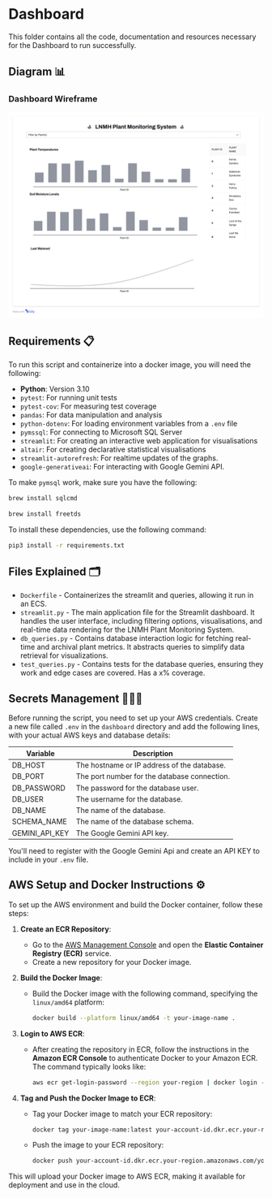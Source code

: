 # Dashboard

This folder contains all the code, documentation and resources necessary for the Dashboard to run successfully.

## Diagram 📊

### Dashboard Wireframe

![Dashboard Wireframe](/images/wireframe.png)

## Requirements 📋

To run this script and containerize into a docker image, you will need the following:

- **Python**: Version 3.10
- `pytest`: For running unit tests
- `pytest-cov`: For measuring test coverage
- `pandas`: For data manipulation and analysis
- `python-dotenv`: For loading environment variables from a `.env` file
- `pymssql`: For connecting to Microsoft SQL Server
- `streamlit`: For creating an interactive web application for visualisations
- `altair`: For creating declarative statistical visualisations
- `streamlit-autorefresh`: For realtime updates of the graphs.
- `google-generativeai`: For interacting with Google Gemini API.

To make `pymsql` work, make sure you have the following:

```zsh
brew install sqlcmd
```
```zsh
brew install freetds
```

To install these dependencies, use the following command:

```zsh
pip3 install -r requirements.txt
```

## Files Explained 🗂️
- `Dockerfile` - Containerizes the streamlit and queries, allowing it run in an ECS.
- `streamlit.py` - The main application file for the Streamlit dashboard. It handles the user interface, including filtering options, visualisations, and real-time data rendering for the LNMH Plant Monitoring System.
- `db_queries.py` - Contains database interaction logic for fetching real-time and archival plant metrics. It abstracts queries to simplify data retrieval for visualizations.
- `test_queries.py` - Contains tests for the database queries, ensuring they work and edge cases are covered. Has a x% coverage. 

## Secrets Management 🕵🏽‍♂️

Before running the script, you need to set up your AWS credentials. Create a new file called `.env` in the `dashboard` directory and add the following lines, with your actual AWS keys and database details:

| Variable         | Description                                      |
|------------------|--------------------------------------------------|
| DB_HOST          | The hostname or IP address of the database.      |
| DB_PORT          | The port number for the database connection.     |
| DB_PASSWORD      | The password for the database user.              |
| DB_USER          | The username for the database.                   |
| DB_NAME          | The name of the database.                        |
| SCHEMA_NAME      | The name of the database schema.                 |
| GEMINI_API_KEY   | The Google Gemini API key.                       |


You'll need to register with the Google Gemini Api and create an API KEY to include in your `.env` file.


## AWS Setup and Docker Instructions ⚙️

To set up the AWS environment and build the Docker container, follow these steps:

1. **Create an ECR Repository**:
   - Go to the [AWS Management Console](https://aws.amazon.com/console/) and open the **Elastic Container Registry (ECR)** service.
   - Create a new repository for your Docker image.

2. **Build the Docker Image**:
   - Build the Docker image with the following command, specifying the `linux/amd64` platform:
     ```sh
     docker build --platform linux/amd64 -t your-image-name .
     ```

3. **Login to AWS ECR**:
   - After creating the repository in ECR, follow the instructions in the **Amazon ECR Console** to authenticate Docker to your Amazon ECR. The command typically looks like:
     ```sh
     aws ecr get-login-password --region your-region | docker login --username AWS --password-stdin your-account-id.dkr.ecr.your-region.amazonaws.com
     ```

4. **Tag and Push the Docker Image to ECR**:
   - Tag your Docker image to match your ECR repository:
     ```sh
     docker tag your-image-name:latest your-account-id.dkr.ecr.your-region.amazonaws.com/your-repository-name:latest
     ```
   - Push the image to your ECR repository:
     ```sh
     docker push your-account-id.dkr.ecr.your-region.amazonaws.com/your-repository-name:latest
     ```

This will upload your Docker image to AWS ECR, making it available for deployment and use in the cloud.

